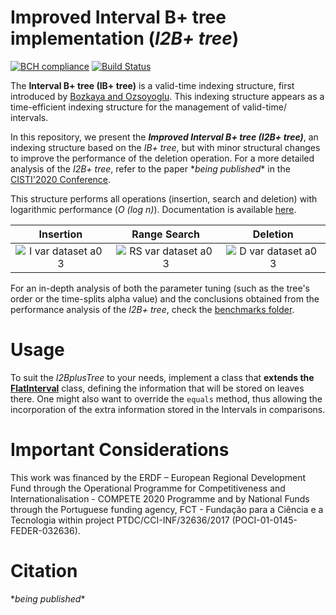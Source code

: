 # Improved Interval B+ tree implementation (_I2B+ tree_)

[![BCH compliance](https://bettercodehub.com/edge/badge/EdgarACarneiro/I2Bplus-tree?branch=master&token=6eb26f12342d4d3648bf704878204af9fc8d1080)](https://bettercodehub.com/)
[![Build Status](https://travis-ci.com/EdgarACarneiro/I2Bplus-tree.svg?token=J52cxsfW92GANe4gUJgy&branch=master)](https://travis-ci.com/EdgarACarneiro/I2BplusTree)

The __Interval B+ tree (IB+ tree)__ is a valid-time indexing structure, first introduced by [Bozkaya and Ozsoyoglu](https://www.researchgate.net/publication/221465339_Indexing_Valid_Time_Intervals). This indexing structure appears as a time-efficient indexing structure for the management of valid-time/ intervals.

In this repository, we present the ___Improved Interval B+ tree (I2B+ tree)___, an indexing structure based on the _IB+ tree_, but with minor structural changes to improve the performance of the deletion operation. For a more detailed analysis of the _I2B+ tree_, refer to the paper \*_being published_\* in the [CISTI'2020 Conference](http://www.cisti.eu).

This structure performs all operations (insertion, search and deletion) with logarithmic performance (_O (log n)_). Documentation is available [here](https://edgaracarneiro.github.io/I2Bplus-tree/).

| Insertion | Range Search | Deletion |
|:-:|:-:|:-:|
| ![I var dataset a0 3](https://user-images.githubusercontent.com/22712373/59978857-d6290d80-95d8-11e9-84d7-a7ae134ef59a.png) | ![RS var dataset a0 3](https://user-images.githubusercontent.com/22712373/59978864-d6c1a400-95d8-11e9-83c1-a883d863f544.png) | ![D var dataset a0 3](https://user-images.githubusercontent.com/22712373/59978850-d4f7e080-95d8-11e9-85ab-990a2a24b113.png) |

For an in-depth analysis of both the parameter tuning (such as the tree's order or the time-splits alpha value) and the conclusions obtained from the performance analysis of the _I2B+ tree_, check the [benchmarks folder](https://github.com/EdgarACarneiro/IBplusTree/tree/master/benchmarks).

# Usage

To suit the _I2BplusTree_ to your needs, implement a class that __extends the [FlatInterval](https://github.com/EdgarACarneiro/IBplusTree/blob/master/src/FlatInterval.ts)__ class, defining the information that will be stored on leaves there. One might also want to override the `equals` method, thus allowing the incorporation of the extra information stored in the Intervals in comparisons.


# Important Considerations

This work was financed by the ERDF – European Regional Development Fund through the Operational Programme for Competitiveness and Internationalisation - COMPETE 2020 Programme and by National Funds through the Portuguese funding agency, FCT - Fundação para a Ciência e a Tecnologia within project PTDC/CCI-INF/32636/2017 (POCI-01-0145-FEDER-032636).


# Citation

\*_being published_\*